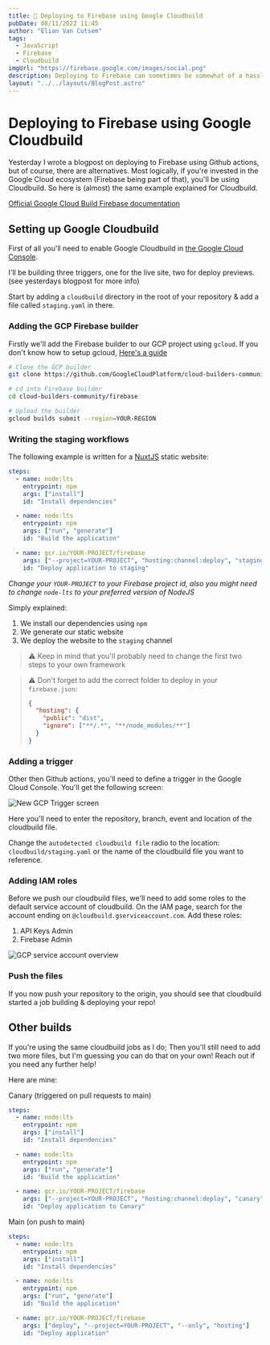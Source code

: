 ```yaml
---
title: 🚀 Deploying to Firebase using Google Cloudbuild
pubDate: 08/11/2022 11:45
author: "Elian Van Cutsem"
tags:
  - JavaScript
  - Firebase
  - Cloudbuild
imgUrl: "https://firebase.google.com/images/social.png"
description: Deploying to Firebase can sometimes be somewhat of a hassle if you're using the CLI. There is a better way using some sort of CI/CD, Cloudbuild is the example explained here.
layout: "../../layouts/BlogPost.astro"
---
```


# Deploying to Firebase using Google Cloudbuild

Yesterday I wrote a blogpost on deploying to Firebase using Github actions, but of course, there are alternatives. Most logically, if you're invested in the Google Cloud ecosystem (Firebase being part of that), you'll be using Cloudbuild. So here is (almost) the same example explained for Cloudbuild.

[Official Google Cloud Build Firebase documentation](https://cloud.google.com/build/docs/deploying-builds/deploy-firebase)

## Setting up Google Cloudbuild

First of all you'll need to enable Google Cloudbuild in [the Google Cloud Console](https://console.cloud.google.com).

I'll be building three triggers, one for the live site, two for deploy previews. (see yesterdays blogpost for more info)

Start by adding a `cloudbuild` directory in the root of your repository & add a file called `staging.yaml` in there.

### Adding the GCP Firebase builder

Firstly we'll add the Firebase builder to our GCP project using `gcloud`. If you don't know how to setup gcloud, [Here's a guide](https://cloud.google.com/sdk/docs/install)

```bash
# Clone the GCP builder
git clone https://github.com/GoogleCloudPlatform/cloud-builders-community.git

# cd into Firebase builder
cd cloud-builders-community/firebase

# Upload the builder
gcloud builds submit --region=YOUR-REGION
```

### Writing the staging workflows

The following example is written for a [NuxtJS](https://nuxtjs.org) static website:

```yaml
steps:
  - name: node:lts
    entrypoint: npm
    args: ["install"]
    id: "Install dependencies"

  - name: node:lts
    entrypoint: npm
    args: ["run", "generate"]
    id: "Build the application"

  - name: gcr.io/YOUR-PROJECT/firebase
    args: ["--project=YOUR-PROJECT", "hosting:channel:deploy", "staging"]
    id: "Deploy application to staging"
```

_Change your `YOUR-PROJECT` to your Firebase project id, also you might need to change `node-lts` to your preferred version of NodeJS_

Simply explained:

1. We install our dependencies using `npm`
2. We generate our static website
3. We deploy the website to the `staging` channel

> ⚠️ Keep in mind that you'll probably need to change the first two steps to your own framework

> ⚠️ Don't forget to add the correct folder to deploy in your `firebase.json`:
>
> ```json
> {
>   "hosting": {
>     "public": "dist",
>     "ignore": ["**/.*", "**/node_modules/**"]
>   }
> }
> ```

### Adding a trigger

Other then Github actions, you'll need to define a trigger in the Google Cloud Console. You'll get the following screen:

![New GCP Trigger screen](https://i.imgur.com/yYRVR1F.png)

Here you'll need to enter the repository, branch, event and location of the cloudbuild file.

Change the `autodetected cloudbuild file` radio to the location: `cloudbuild/staging.yaml` or the name of the cloudbuild file you want to reference.

### Adding IAM roles

Before we push our cloudbuild files, we'll need to add some roles to the default service account of cloudbuild. On the IAM page, search for the account ending on `@cloudbuild.gserviceaccount.com`. Add these roles:

1. API Keys Admin
2. Firebase Admin

![GCP service account overview](https://i.imgur.com/oYI1zaM.png)

### Push the files

If you now push your repository to the origin, you should see that cloudbuild started a job building & deploying your repo!

## Other builds

If you're using the same cloudbuild jobs as I do; Then you'll still need to add two more files, but I'm guessing you can do that on your own! Reach out if you need any further help!

Here are mine:

Canary (triggered on pull requests to main)

```yaml
steps:
  - name: node:lts
    entrypoint: npm
    args: ["install"]
    id: "Install dependencies"

  - name: node:lts
    entrypoint: npm
    args: ["run", "generate"]
    id: "Build the application"

  - name: gcr.io/YOUR-PROJECT/firebase
    args: ["--project=YOUR-PROJECT", "hosting:channel:deploy", "canary"]
    id: "Deploy application to Canary"
```

Main (on push to main)

```yaml
steps:
  - name: node:lts
    entrypoint: npm
    args: ["install"]
    id: "Install dependencies"

  - name: node:lts
    entrypoint: npm
    args: ["run", "generate"]
    id: "Build the application"

  - name: gcr.io/YOUR-PROJECT/firebase
    args: ["deploy", "--project=YOUR-PROJECT", "--only", "hosting"]
    id: "Deploy application"
```
